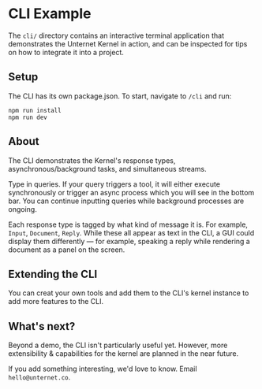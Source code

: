 # CLI Example

The `cli/` directory contains an interactive terminal application that demonstrates the Unternet Kernel in action, and can be inspected for tips on how to integrate it into a project.

## Setup

The CLI has its own package.json. To start, navigate to `/cli` and run:

```
npm run install
npm run dev
```

## About

The CLI demonstrates the Kernel's response types, asynchronous/background tasks, and simultaneous streams.

Type in queries. If your query triggers a tool, it will either execute synchronously or trigger an async process which you will see in the bottom bar. You can continue inputting queries while background processes are ongoing.

Each response type is tagged by what kind of message it is. For example, `Input`, `Document`, `Reply`. While these all appear as text in the CLI, a GUI could display them differently — for example, speaking a reply while rendering a document as a panel on the screen.

## Extending the CLI

You can creat your own tools and add them to the CLI's kernel instance to add more features to the CLI.

## What's next?

Beyond a demo, the CLI isn't particularly useful yet. However, more extensibility & capabilities for the kernel are planned in the near future.

If you add something interesting, we'd love to know. Email `hello@unternet.co`.
